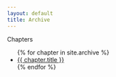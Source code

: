 ```yaml
---
layout: default
title: Archive
---
```


<div class="pop-up">
    <span>Chapters</span>
</div>

<div class="simple-list">
    <ul> 
        {% for chapter in site.archive %}
            <li class="glitch" data-text="{{ chapter.title }}"><a href="{{ site.baseurl }}{{ chapter.url }}">{{ chapter.title }}</a></li>
        {% endfor %}
    </ul>
</div>
